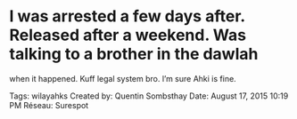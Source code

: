 # I was arrested a few days after. Released after a weekend. Was talking to a brother in the dawlah
when it happened. Kuff legal system bro. l’m sure Ahki is fine.

Tags: wilayahks
Created by: Quentin Sombsthay
Date: August 17, 2015 10:19 PM
Réseau: Surespot